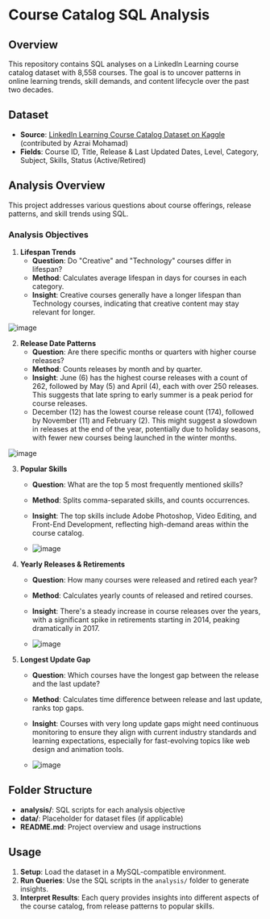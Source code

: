 # Course Catalog SQL Analysis

## Overview
This repository contains SQL analyses on a LinkedIn Learning course catalog dataset with 8,558 courses. The goal is to uncover patterns in online learning trends, skill demands, and content lifecycle over the past two decades.

## Dataset
- **Source**: [LinkedIn Learning Course Catalog Dataset on Kaggle](https://www.kaggle.com/datasets/azraimohamad/linkedin-learning-lynda-course-catalog) (contributed by Azrai Mohamad)
- **Fields**: Course ID, Title, Release & Last Updated Dates, Level, Category, Subject, Skills, Status (Active/Retired)

## Analysis Overview
This project addresses various questions about course offerings, release patterns, and skill trends using SQL.

### Analysis Objectives

1. **Lifespan Trends**
   - **Question**: Do "Creative" and "Technology" courses differ in lifespan?
   - **Method**: Calculates average lifespan in days for courses in each category.
   - **Insight**: Creative courses generally have a longer lifespan than Technology courses, indicating that creative content may stay relevant for longer.

![image](https://github.com/user-attachments/assets/2b88816a-a2ef-4d3f-951a-38248eeecf88)


2. **Release Date Patterns**
   - **Question**: Are there specific months or quarters with higher course releases?
   - **Method**: Counts releases by month and by quarter.
   - **Insight**: June (6) has the highest course releases with a count of 262, followed by May (5) and April (4), each with over 250 releases. This suggests that late spring to early summer is a peak period for course releases.
   - December (12) has the lowest course release count (174), followed by November (11) and February (2). This might suggest a slowdown in releases at the end of the year, potentially due to holiday seasons, with fewer new courses being launched in the winter months.
     
![image](https://github.com/user-attachments/assets/a3333b5b-b1c2-4c34-8bf6-24da05b07fce)


3. **Popular Skills**
   - **Question**: What are the top 5 most frequently mentioned skills?
   - **Method**: Splits comma-separated skills, and counts occurrences.
   - **Insight**: The top skills include Adobe Photoshop, Video Editing, and Front-End Development, reflecting high-demand areas within the course catalog.
  
   - ![image](https://github.com/user-attachments/assets/9b9fd371-d3af-42b9-ba7b-a1bcf42606ab)


4. **Yearly Releases & Retirements**
   - **Question**: How many courses were released and retired each year?
   - **Method**: Calculates yearly counts of released and retired courses.
   - **Insight**: There's a steady increase in course releases over the years, with a significant spike in retirements starting in 2014, peaking dramatically in 2017.
  
   - ![image](https://github.com/user-attachments/assets/ea5182a5-0ba3-486e-b705-2f0bbba157ac)


5. **Longest Update Gap**
   - **Question**: Which courses have the longest gap between the release and the last update?
   - **Method**: Calculates time difference between release and last update, ranks top gaps.
   - **Insight**: Courses with very long update gaps might need continuous monitoring to ensure they align with current industry standards and learning expectations, especially for fast-evolving topics like web design and animation tools.
  
   - ![image](https://github.com/user-attachments/assets/7c90f879-c9e5-4e6d-8ab0-ec04fc4ee42b)


## Folder Structure
- **analysis/**: SQL scripts for each analysis objective
- **data/**: Placeholder for dataset files (if applicable)
- **README.md**: Project overview and usage instructions

## Usage
1. **Setup**: Load the dataset in a MySQL-compatible environment.
2. **Run Queries**: Use the SQL scripts in the `analysis/` folder to generate insights.
3. **Interpret Results**: Each query provides insights into different aspects of the course catalog, from release patterns to popular skills.
